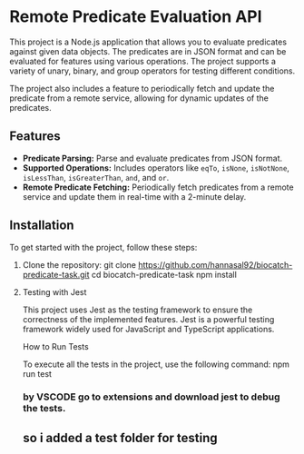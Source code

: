 # Remote Predicate Evaluation API

This project is a Node.js application that allows you to evaluate predicates against given data objects. The predicates are in JSON format and can be evaluated for features using various operations. The project supports a variety of unary, binary, and group operators for testing different conditions.

The project also includes a feature to periodically fetch and update the predicate from a remote service, allowing for dynamic updates of the predicates.

## Features

- **Predicate Parsing:** Parse and evaluate predicates from JSON format.
- **Supported Operations:** Includes operators like `eqTo`, `isNone`, `isNotNone`, `isLessThan`, `isGreaterThan`, `and`, and `or`.
- **Remote Predicate Fetching:** Periodically fetch predicates from a remote service and update them in real-time with a 2-minute delay.

## Installation

To get started with the project, follow these steps:

1. Clone the repository:
   git clone https://github.com/hannasal92/biocatch-predicate-task.git
   cd biocatch-predicate-task
   npm install

2. Testing with Jest

   This project uses Jest as the testing framework to ensure the correctness of the implemented features. Jest is a powerful testing framework widely used for JavaScript and TypeScript applications.

   How to Run Tests

   To execute all the tests in the project, use the following command:
   npm run test

   ### by VSCODE go to extensions and download jest to debug the tests.

   ## so i added a test folder for testing